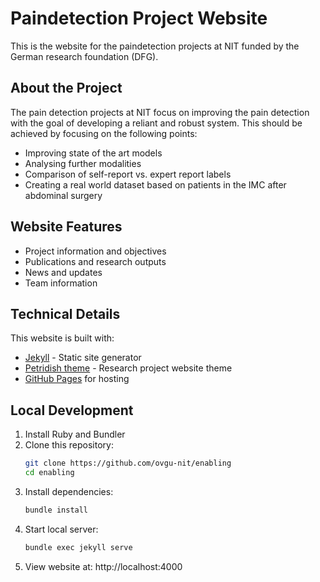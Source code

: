 # Paindetection Project Website

This is the website for the paindetection projects at NIT funded by the German research foundation (DFG).

## About the Project

The pain detection projects at NIT focus on improving the pain detection with the goal of developing a reliant and robust system. This should be achieved by focusing on the following points:

- Improving state of the art models
- Analysing further modalities
- Comparison of self-report vs. expert report labels
- Creating a real world dataset based on patients in the IMC after abdominal surgery

## Website Features

- Project information and objectives
- Publications and research outputs
- News and updates
- Team information

## Technical Details

This website is built with:

- [Jekyll](https://jekyllrb.com/) - Static site generator
- [Petridish theme](https://github.com/peterdesmet/petridish) - Research project website theme
- [GitHub Pages](https://pages.github.com/) for hosting

## Local Development

1. Install Ruby and Bundler
2. Clone this repository:
   ```bash
   git clone https://github.com/ovgu-nit/enabling
   cd enabling
   ```
3. Install dependencies:
   ```bash
   bundle install
   ```
4. Start local server:
   ```bash
   bundle exec jekyll serve
   ```
5. View website at: http://localhost:4000